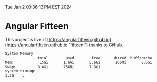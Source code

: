Tue Jan  2 03:36:13 PM EST 2024

# Angular Fifteen


This project is live at [https://angularfifteen.github.io](https://angularfifteen.github.io "fifteen!") thanks to Github.

```bash
System Memory
               total        used        free      shared  buff/cache   available
Mem:            15Gi       1.6Gi       5.6Gi       166Mi       8.6Gi        13Gi
Swap:          8.0Gi       756Mi       7.3Gi
System Storage
1.2G	.
```
